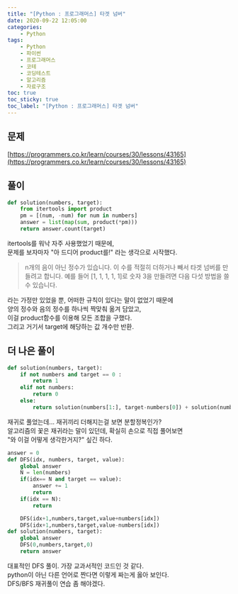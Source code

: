 ```yaml
---
title: "[Python : 프로그래머스] 타겟 넘버"
date: 2020-09-22 12:05:00
categories:
    - Python
tags:
    - Python
    - 파이썬
    - 프로그래머스
    - 코테
    - 코딩테스트
    - 알고리즘
    - 자료구조
toc: true
toc_sticky: true
toc_label: "[Python : 프로그래머스] 타겟 넘버"
---
```

## 문제
[https://programmers.co.kr/learn/courses/30/lessons/43165](https://programmers.co.kr/learn/courses/30/lessons/43165)
## 풀이
```python
def solution(numbers, target):
    from itertools import product
    pm = [(num, -num) for num in numbers]
    answer = list(map(sum, product(*pm)))
    return answer.count(target)
```
itertools를 워낙 자주 사용했었기 때문에,  
문제를 보자마자 "아 드디어 product를!" 라는 생각으로 시작했다.  

> n개의 음이 아닌 정수가 있습니다. 이 수를 적절히 더하거나 빼서 타겟 넘버를 만들려고 합니다. 예를 들어 [1, 1, 1, 1, 1]로 숫자 3을 만들려면 다음 다섯 방법을 쓸 수 있습니다.

라는 가정만 있었을 뿐, 어떠한 규칙이 있다는 말이 없었기 때문에  
양의 정수와 음의 정수를 하나씩 짝맞춰 옮겨 담았고,  
이걸 product함수를 이용해 모든 조합을 구했다.  
그리고 거기서 target에 해당하는 값 개수만 반환.  
  
## 더 나은 풀이
```python
def solution(numbers, target):
    if not numbers and target == 0 :
        return 1
    elif not numbers:
        return 0
    else:
        return solution(numbers[1:], target-numbers[0]) + solution(numbers[1:], target+numbers[0])
```
재귀로 풀었는데... 재귀끼리 더해지는걸 보면 분할정복인가?  
알고리즘의 꽃은 재귀라는 말이 있던데, 확실히 손으로 직접 풀어보면  
"와 이걸 어떻게 생각한거지?" 싶긴 하다.  
```python
answer = 0
def DFS(idx, numbers, target, value):
    global answer
    N = len(numbers)
    if(idx== N and target == value):
        answer += 1
        return
    if(idx == N):
        return

    DFS(idx+1,numbers,target,value+numbers[idx])
    DFS(idx+1,numbers,target,value-numbers[idx])
def solution(numbers, target):
    global answer
    DFS(0,numbers,target,0)
    return answer
```
대표적인 DFS 풀이. 가장 교과서적인 코드인 것 같다.  
python이 아닌 다른 언어로 짠다면 이렇게 짜는게 옳아 보인다.  
DFS/BFS 재귀풀이 연습 좀 해야겠다.  